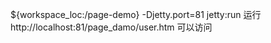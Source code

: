 ${workspace_loc:/page-demo}
-Djetty.port=81 jetty:run   运行
http://localhost:81/page_damo/user.htm 可以访问